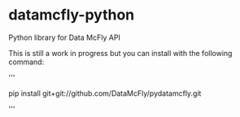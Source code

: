datamcfly-python
================

Python library for Data McFly API

This is still a work in progress but you can install with the following command:

'''

pip install git+git://github.com/DataMcFly/pydatamcfly.git

'''


